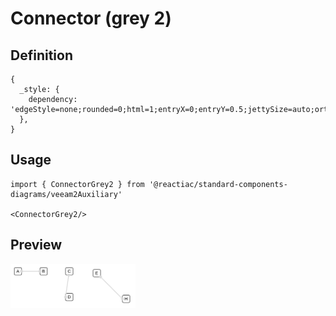 # Connector (grey 2)

## Definition

```
{
  _style: { 
    dependency: 'edgeStyle=none;rounded=0;html=1;entryX=0;entryY=0.5;jettySize=auto;orthogonalLoop=1;strokeColor=#D9D9D9;strokeWidth=2;fontColor=#000000;jumpStyle=none;endArrow=oval;endFill=1;startArrow=oval;startFill=1;',
  },
}
```

## Usage

```
import { ConnectorGrey2 } from '@reactiac/standard-components-diagrams/veeam2Auxiliary'

<ConnectorGrey2/>
```

## Preview

<img src="./connector-grey-2.png" width="200"/>
